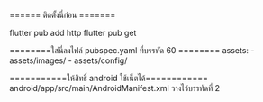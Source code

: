 ====== ติดตั้งนี่ก่อน ======= 
 
flutter pub add http
flutter pub get



========ใส่นี่ลงไฟล์ pubspec.yaml ที่บรรทัด 60 ========
  assets:
    - assets/images/
    - assets/config/


===========ให้สิทธิ์ android ใช้เน็ตได้============
android/app/src/main/AndroidManifest.xml
วางไว้บรรทัดที่ 2

<uses-permission android:name="android.permission.INTERNET" />
    <application
        android:label="flutter_ui_1"
